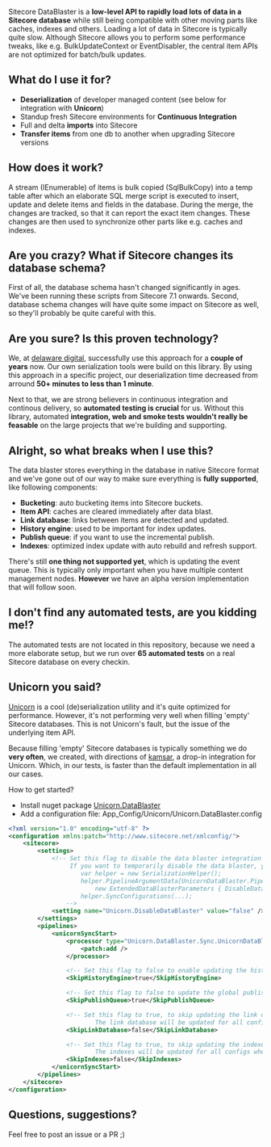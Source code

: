Sitecore DataBlaster is a **low-level API to rapidly load lots of data in a Sitecore database** while still being compatible with other moving parts like caches, indexes and others. Loading a lot of data in Sitecore is typically quite slow. Although Sitecore allows you to perform some performance tweaks, like e.g. BulkUpdateContext or EventDisabler, the  central item APIs are not optimized for batch/bulk updates.

## What do I use it for?
* **Deserialization** of developer managed content (see below for integration with **Unicorn**)
* Standup fresh Sitecore environments for **Continuous Integration**
* Full and delta **imports** into Sitecore
* **Transfer items** from one db to another when upgrading Sitecore versions

## How does it work?
A stream (IEnumerable) of items is bulk copied (SqlBulkCopy) into a temp table after which an elaborate SQL merge script is executed to insert, update and delete items and fields in the database. During the merge, the changes are tracked, so that it can report the exact item changes. These changes are then used to synchronize other parts like e.g. caches and indexes.

## Are you crazy? What if Sitecore changes its database schema?
First of all, the database schema hasn't changed significantly in ages. We've been running these scripts from Sitecore 7.1 onwards. Second, database schema changes will have quite some impact on Sitecore as well, so they'll probably be quite careful with this.

## Are you sure? Is this proven technology?
We, at [delaware digital](http://digital.delawareconsulting.com), successfully use this approach for a **couple of years** now. Our own serialization tools were build on this library. By using this approach in a specific project, our deserialization time decreased from arround **50+ minutes to less than 1 minute**.

Next to that, we are strong believers in continuous integration and continous delivery, so **automated testing is crucial** for us. Without this library, automated **integration, web and smoke tests wouldn't really be feasable** on the large projects that we're building and supporting.

## Alright, so what breaks when I use this?
The data blaster stores everything in the database in native Sitecore format and we've gone out of our way to make sure everything is **fully supported**, like following components:
* **Bucketing**: auto bucketing items into Sitecore buckets.
* **Item API**: caches are cleared immediately after data blast.
* **Link database**: links between items are detected and updated.
* **History engine**: used to be important for index updates.
* **Publish queue**: if you want to use the incremental publish.
* **Indexes**: optimized index update with auto rebuild and refresh support.

There's still **one thing not supported yet**, which is updating the event queue. This is typically only important when you have multiple content management nodes. **However** we have an alpha version implementation that will follow soon. 

## I don't find any automated tests, are you kidding me!?
The automated tests are not located in this repository, because we need a more elaborate setup, but we run over **65 automated tests** on a real Sitecore database on every checkin.

## Unicorn you said?
[Unicorn](https://github.com/kamsar/Unicorn) is a cool (de)serialization utility and it's quite optimized for performance. However, it's not performing very well when filling 'empty' Sitecore databases. This is not Unicorn's fault, but the issue of the underlying item API. 

Because filling 'empty' Sitecore databases is typically something we do **very often**, we created, with directions of [kamsar](https://github.com/kamsar), a drop-in integration for Unicorn. Which, in our tests, is faster than the default implementation in all our cases.

How to get started?
* Install nuget package [Unicorn.DataBlaster]()
* Add a configuration file: App_Config/Unicorn/Unicorn.DataBlaster.config
```xml
<?xml version="1.0" encoding="utf-8" ?>
<configuration xmlns:patch="http://www.sitecore.net/xmlconfig/">
	<sitecore>
        <settings>
            <!-- Set this flag to disable the data blaster integration and fallback to 'regular' Unicorn. 
                 If you want to temporarily disable the data blaster, you can do the following: 
                    var helper = new SerializationHelper();
			        helper.PipelineArgumentData[UnicornDataBlaster.PipelineArgsParametersKey] =
		                new ExtendedDataBlasterParameters { DisableDataBlaster = true };
                    helper.SyncConfigurations(...);
                -->
            <setting name="Unicorn.DisableDataBlaster" value="false" />
        </settings>
		<pipelines>
		    <unicornSyncStart>
		        <processor type="Unicorn.DataBlaster.Sync.UnicornDataBlaster, Unicorn.DataBlaster">
		            <patch:add />
		        </processor>

                <!-- Set this flag to false to enable updating the history engine. -->
                <SkipHistoryEngine>true</SkipHistoryEngine>

                <!-- Set this flag to false to update the global publish queue for incremental publishes. -->
                <SkipPublishQueue>true</SkipPublishQueue>

                <!-- Set this flag to true, to skip updating the link database. 
                        The link database will be updated for all configs when there's at least one config set to update the link database. -->
                <SkipLinkDatabase>false</SkipLinkDatabase>

                <!-- Set this flag to true, to skip updating the indexes. 
                        The indexes will be updated for all configs when there's at least one config set to update the indexes. -->
                <SkipIndexes>false</SkipIndexes>
		    </unicornSyncStart>
		</pipelines>
	</sitecore>
</configuration>
```

## Questions, suggestions?
Feel free to post an issue or a PR ;)